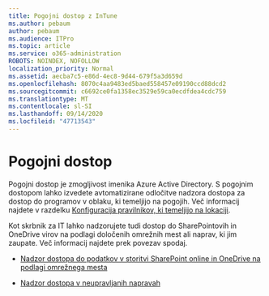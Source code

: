 ```yaml
---
title: Pogojni dostop z InTune
ms.author: pebaum
author: pebaum
ms.audience: ITPro
ms.topic: article
ms.service: o365-administration
ROBOTS: NOINDEX, NOFOLLOW
localization_priority: Normal
ms.assetid: aecba7c5-e86d-4ec8-9d44-679f5a3d659d
ms.openlocfilehash: 8070c4aa9483ed5baed558457e09190ccd88dcd2
ms.sourcegitcommit: c6692ce0fa1358ec3529e59ca0ecdfdea4cdc759
ms.translationtype: MT
ms.contentlocale: sl-SI
ms.lasthandoff: 09/14/2020
ms.locfileid: "47713543"
---
```

# <a name="conditional-access"></a>Pogojni dostop

Pogojni dostop je zmogljivost imenika Azure Active Directory. S pogojnim dostopom lahko izvedete avtomatizirane odločitve nadzora dostopa za dostop do programov v oblaku, ki temeljijo na pogojih. Več informacij najdete v razdelku [Konfiguracija pravilnikov, ki temeljijo na lokaciji](https://docs.microsoft.com/azure/active-directory/conditional-access/overview).

Kot skrbnik za IT lahko nadzorujete tudi dostop do SharePointovih in OneDrive virov na podlagi določenih omrežnih mest ali naprav, ki jim zaupate. Več informacij najdete prek povezav spodaj.

- [Nadzor dostopa do podatkov v storitvi SharePoint online in OneDrive na podlagi omrežnega mesta](https://docs.microsoft.com/sharepoint/control-access-based-on-network-location)

- [Nadzor dostopa v neupravljanih napravah](https://docs.microsoft.com/sharepoint/control-access-from-unmanaged-devices)

